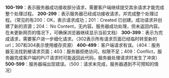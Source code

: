 **100-199**：表示服务器成功接收部分请求，需要客户端继续提交其余请求才能完成整个处理过程。
**200-299**：表示服务器已经成功接收请求，并完成整个处理过程。（常见的有200：OK，表示请求成功；201：Created 已创建。成功请求并创建了新的资源；204： No Content，无内容。服务器成功处理，但未返回内容。在未更新网页的情况下，可确保浏览器继续显示当前文档）
**300-399**：表示为完成请求，需要客户进一步细化请求。（302表示所有请求页面已经临时转至新的url；307和304表示使用缓存资源）
**400-499**：客户端请求有误。（404：服务器无法找到被请求页面；403：服务器拒绝访问，权限不足；409：Conflict，服务器完成客户端的PUT请求时可能返回此代码，服务器处理请求时发生了冲突）
**500-599**：服务器端出现错误。（500：请求未完成，服务器遇到不可预知的情况）
